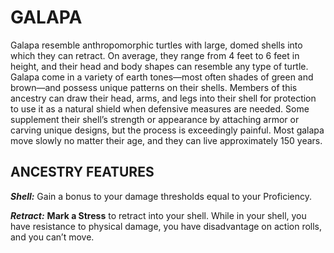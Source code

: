 ﻿---
tags:
  - Ancestry
  - CharacterOption
name: 'GALAPA'
description: 'Galapa resemble anthropomorphic turtles with large, domed shells into which they can retract. On average, they range from 4 feet to 6 feet in height, and their head and body shapes can resemble any type of turtle. Galapa come in a variety of earth tones—most often shades of green and brown—and possess unique patterns on their shells. Members of this ancestry can draw their head, arms, and legs into their shell for protection to use it as a natural shield when defensive measures are needed. Some supplement their shell’s strength or appearance by attaching armor or carving unique designs, but the process is exceedingly painful. Most galapa move slowly no matter their age, and they can live approximately 150 years.'
feats:
- name: 'Shell'
  text: 'Gain a bonus to your damage thresholds equal to your Proficiency.'
- name: 'Retract'
  text: '**Mark a Stress** to retract into your shell. While in your shell, you have resistance to physical damage, you have disadvantage on action rolls, and you can’t move.'
---

# GALAPA

Galapa resemble anthropomorphic turtles with large, domed shells into which they can retract. On average, they range from 4 feet to 6 feet in height, and their head and body shapes can resemble any type of turtle. Galapa come in a variety of earth tones—most often shades of green and brown—and possess unique patterns on their shells. Members of this ancestry can draw their head, arms, and legs into their shell for protection to use it as a natural shield when defensive measures are needed. Some supplement their shell’s strength or appearance by attaching armor or carving unique designs, but the process is exceedingly painful. Most galapa move slowly no matter their age, and they can live approximately 150 years.

## ANCESTRY FEATURES

***Shell:*** Gain a bonus to your damage thresholds equal to your Proficiency.

***Retract:*** **Mark a Stress** to retract into your shell. While in your shell, you have resistance to physical damage, you have disadvantage on action rolls, and you can’t move.
